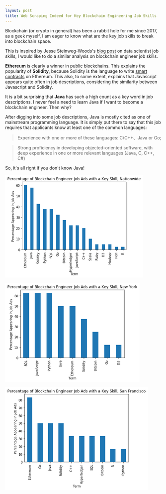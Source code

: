```yaml
---
layout: post
title: Web Scraping Indeed for Key Blockchain Engineering Job Skills
---
```


Blockchain (or crypto in general) has been a rabbit hole for me since 2017, as a geek myself, I am eager to know what are the key job skills to break into blockchain space. 

This is inspired by Jesse Steinweg-Woods's [blog post](https://jessesw.com/Data-Science-Skills/) on data scientist job skills, I would like to do a similar analysis on blockchain engineer job skills.

**Ethereum** is clearly a winner in public blockchains. This explains the popularity of **Solidity**, because Solidity is the language to write [smart contracts](https://en.wikipedia.org/wiki/Smart_contract) on Ethereum. This also, to some extent, explains that Javascript appears quite often in job descriptions, considering the similarity between Javascript and Solidity.

It is a bit surprising that **Java** has such a high count as a key word in job descriptions. I never feel a need to learn Java if I want to become a blockchain engineer. Then why?

After digging into some job descriptions, Java is mostly cited as one of mainstream programming language. It is simply put there to say that this job requires that applicants know at least one of the common languages:

> Experience with one or more of these languages: C/C++、Java or Go;

> Strong proficiency in developing objected-oriented software, with deep experience in one or more relevant languages (Java, C, C++, C#)

So, it's all right if you don't know Java!

![](/images/Nationwide.png?raw=true)

![](/images/NewYork.png?raw=true)

![](/images/SanFrancisco.png?raw=true)
